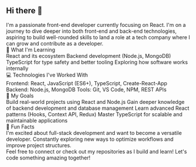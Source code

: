 ## Hi there 👋

I'm a passionate front-end developer currently focusing on React. I'm on a journey to dive deeper into both front-end and back-end technologies, aspiring to build well-rounded skills to land a role at a tech company where I can grow and contribute as a developer.
<br>
🌱 What I'm Learning
<br>
React and its ecosystem
Backend development (Node.js, MongoDB)
TypeScript for type safety and better tooling
Exploring how software works internally
<br>
💻 Technologies I've Worked With
<br>
Frontend: React, JavaScript (ES6+), TypeScript, Create-React-App
Backend: Node.js, MongoDB
Tools: Git, VS Code, NPM, REST APIs
<br>
🚀 My Goals
<br>
Build real-world projects using React and Node.js
Gain deeper knowledge of backend development and database management
Learn advanced React patterns (Hooks, Context API, Redux)
Master TypeScript for scalable and maintainable applications
<br>
🌟 Fun Facts
<br>
I'm excited about full-stack development and want to become a versatile developer.
Constantly exploring new ways to optimize workflows and improve project structures.
<br>
Feel free to connect or check out my repositories as I build and learn! Let's code something amazing together!
